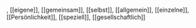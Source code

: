 , [[eigene]], [[gemeinsam]], [[selbst]], [[allgemein]], [[einzelne]], [[Persönlichkeit]], [[speziell]], [[gesellschaftlich]]